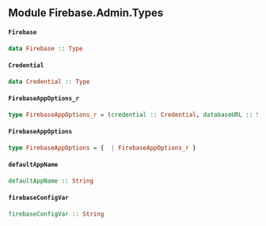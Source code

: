 ## Module Firebase.Admin.Types

#### `Firebase`

``` purescript
data Firebase :: Type
```

#### `Credential`

``` purescript
data Credential :: Type
```

#### `FirebaseAppOptions_r`

``` purescript
type FirebaseAppOptions_r = (credential :: Credential, databaseURL :: String, serviceAccountId :: String, storageBucket :: String, projectId :: String)
```

#### `FirebaseAppOptions`

``` purescript
type FirebaseAppOptions = {  | FirebaseAppOptions_r }
```

#### `defaultAppName`

``` purescript
defaultAppName :: String
```

#### `firebaseConfigVar`

``` purescript
firebaseConfigVar :: String
```


